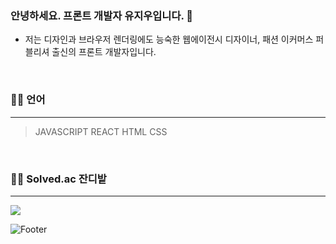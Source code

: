 ### 안녕하세요. 프론트 개발자 유지우입니다. 👋
- 저는 디자인과 브라우저 렌더링에도 능숙한 웹에이전시 디자이너, 패션 이커머스 퍼블리셔 출신의 프론트 개발자입니다.
<br>

### :technologist: 언어
---
> JAVASCRIPT REACT HTML CSS

<br>

### :farmer: Solved.ac 잔디밭
---
<img src="http://mazandi.herokuapp.com/api?handle=yuziwoo&theme=cold"/>



![Footer](https://capsule-render.vercel.app/api?type=waving&color=gradient&height=200&section=footer)
